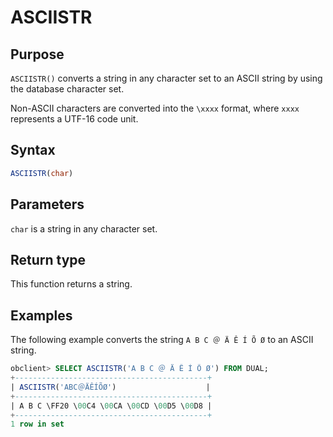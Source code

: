 # ASCIISTR

## Purpose

`ASCIISTR()` converts a string in any character set to an ASCII string by using the database character set.

Non-ASCII characters are converted into the `\xxxx` format, where `xxxx` represents a UTF-16 code unit.

## Syntax

```sql
ASCIISTR(char)
```

## Parameters

`char` is a string in any character set.

## Return type

This function returns a string.

## Examples

The following example converts the string `A B C ＠ Ä Ê Í Õ Ø` to an ASCII string.

```sql
obclient> SELECT ASCIISTR('A B C ＠ Ä Ê Í Õ Ø') FROM DUAL;
+-------------------------------------------+
| ASCIISTR('ABC＠ÄÊÍÕØ')                    |
+-------------------------------------------+
| A B C \FF20 \00C4 \00CA \00CD \00D5 \00D8 |
+-------------------------------------------+
1 row in set
```

